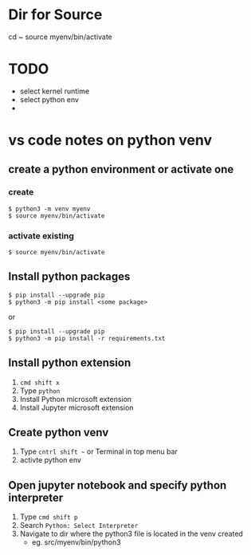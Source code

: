 # Dir for Source





cd ~
source myenv/bin/activate


# TODO

* select kernel runtime
* select python env
* 


# vs code notes on python venv

## create a python environment or activate one


### create
```
$ python3 -m venv myenv
$ source myenv/bin/activate
```

### activate existing
```
$ source myenv/bin/activate
```
## Install python packages

```
$ pip install --upgrade pip
$ python3 -m pip install <some package>
```

or

```
$ pip install --upgrade pip
$ python3 -m pip install -r requirements.txt
```

## Install python extension

1. `cmd shift x`
2. Type `python`
3. Install Python microsoft extension
4. Install Jupyter microsoft extension

## Create python venv

1. Type `cntrl shift ~` or Terminal in top menu bar
2. activte python env

## Open jupyter notebook and specify python interpreter

1. Type `cmd shift p`
2. Search `Python: Select Interpreter`
3. Navigate to dir where the python3 file is located in the venv created
    - eg. src/myenv/bin/python3